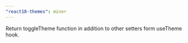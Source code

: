 ```yaml
---
"react18-themes": minor
---
```


Return toggleTheme function in addition to other setters form useTheme hook.
